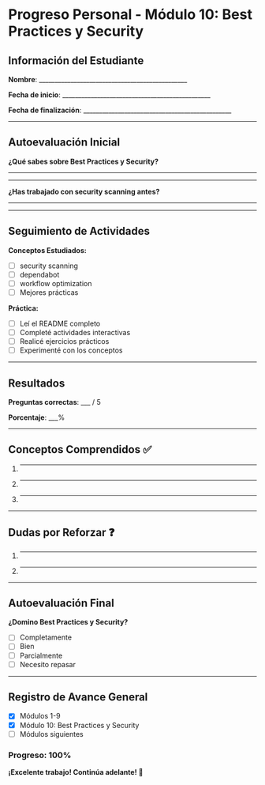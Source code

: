 # Progreso Personal - Módulo 10: Best Practices y Security

## Información del Estudiante

**Nombre**: _______________________________________________

**Fecha de inicio**: _______________________________________________

**Fecha de finalización**: _______________________________________________

---

## Autoevaluación Inicial

**¿Qué sabes sobre Best Practices y Security?**
_______________________________________________
_______________________________________________

**¿Has trabajado con security scanning antes?**
_______________________________________________

---

## Seguimiento de Actividades

**Conceptos Estudiados:**
- [ ] security scanning
- [ ] dependabot
- [ ] workflow optimization
- [ ] Mejores prácticas

**Práctica:**
- [ ] Leí el README completo
- [ ] Completé actividades interactivas
- [ ] Realicé ejercicios prácticos
- [ ] Experimenté con los conceptos

---

## Resultados

**Preguntas correctas**: ___ / 5

**Porcentaje**: ___%

---

## Conceptos Comprendidos ✅

1. _______________________________________________
2. _______________________________________________
3. _______________________________________________

---

## Dudas por Reforzar ❓

1. _______________________________________________
2. _______________________________________________

---

## Autoevaluación Final

**¿Domino Best Practices y Security?**
- [ ] Completamente
- [ ] Bien
- [ ] Parcialmente
- [ ] Necesito repasar

---

## Registro de Avance General

- [x] Módulos 1-9
- [x] Módulo 10: Best Practices y Security
- [ ] Módulos siguientes

### Progreso: 100%

**¡Excelente trabajo! Continúa adelante! 🚀**
